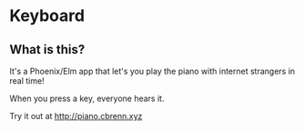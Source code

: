 # Keyboard

## What is this?

It's a Phoenix/Elm app that let's you play the piano with internet strangers in
real time!

When you press a key, everyone hears it.

Try it out at http://piano.cbrenn.xyz

